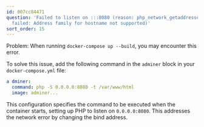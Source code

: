 ```yaml
---
id: 007cc84471
question: 'Failed to listen on :::8080 (reason: php_network_getaddresses: getaddrinfo
  failed: Address family for hostname not supported)'
sort_order: 15
---
```


Problem: When running `docker-compose up --build`, you may encounter this error.

To solve this issue, add the following command in the `adminer` block in your `docker-compose.yml` file:

```yaml
a dminer:
  command: php -S 0.0.0.0:8080 -t /var/www/html
  image: adminer...
```

This configuration specifies the command to be executed when the container starts, setting up PHP to listen on `0.0.0.0:8080`. This addresses the network error by changing the bind address.